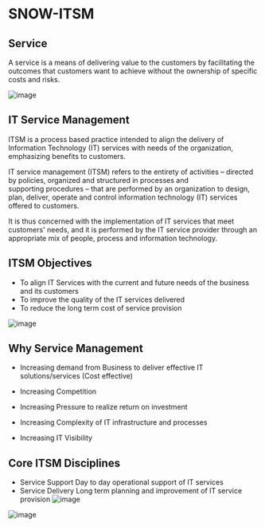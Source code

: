 # SNOW-ITSM

## Service
A service is a means of delivering value to the customers by facilitating the outcomes that customers want to achieve without the ownership of specific costs and risks.

![image](https://user-images.githubusercontent.com/12488769/148668601-e9650050-b0c7-4d22-bd4c-ddec2c281b0f.png)

## IT Service Management
ITSM is a process based practice intended to align the delivery of Information Technology (IT) services with needs of the organization, emphasizing benefits to customers.

IT service management (ITSM) refers to the entirety of activities – directed by policies, organized and structured in processes and supporting procedures – that are performed by an organization to design, plan, deliver, operate and control information technology (IT) services offered to customers.

It is thus concerned with the implementation of IT services that meet customers' needs, and it is performed by the IT service provider through an appropriate mix of people, process and information technology.


## ITSM Objectives
- To align IT Services with the current and future needs of the business and its customers
- To improve the quality of the IT services delivered
- To reduce the long term cost of service provision

![image](https://user-images.githubusercontent.com/12488769/148668644-d770f40a-6707-4bcf-a66f-97c91df666a6.png)

## Why Service Management
- Increasing demand from Business to deliver effective IT solutions/services (Cost effective)

- Increasing Competition

- Increasing Pressure to realize return on investment

- Increasing Complexity of IT infrastructure and processes

- Increasing IT Visibility

## Core ITSM Disciplines
- Service Support
Day to day operational support of IT services
- Service Delivery
Long term planning and improvement of IT service provision
![image](https://user-images.githubusercontent.com/12488769/148668689-795ed7c1-cb3e-4fa8-9aa4-fbfec737a44a.png)

![image](https://user-images.githubusercontent.com/12488769/148668705-cb760c04-1421-4eb0-8f95-dfbe2fe7cd37.png)







